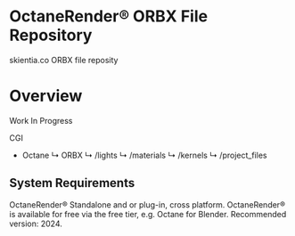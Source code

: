 # OctaneRender® ORBX File Repository

skientia.co ORBX file reposity

# Overview

Work In Progress

CGI
- Octane
  ↳ ORBX
    ↳ /lights
    ↳ /materials
    ↳ /kernels
    ↳ /project_files


## System Requirements

OctaneRender® Standalone and or plug-in, cross platform.
OctaneRender® is available for free via the free tier, e.g. Octane for Blender.
Recommended version: 2024.
